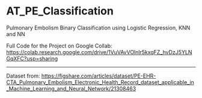 # AT_PE_Classification
Pulmonary Embolism Binary Classification using Logistic Regression, KNN and NN

Full Code for the Project on Google Collab:
https://colab.research.google.com/drive/1VuVAvVOlnlr5kxqFZ_hvDzJ5YLNGqXFC?usp=sharing


------------------------------------

Dataset from: https://figshare.com/articles/dataset/PE-EHR-CTA_Pulmonary_Embolism_Electronic_Health_Record_dataset_applicable_in_Machine_Learning_and_Neural_Network/21308463
